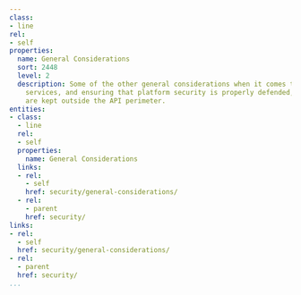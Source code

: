 ```yaml
---
class:
- line
rel:
- self
properties:
  name: General Considerations
  sort: 2448
  level: 2
  description: Some of the other general considerations when it comes to security
    services, and ensuring that platform security is properly defended, and bad actors
    are kept outside the API perimeter.
entities:
- class:
  - line
  rel:
  - self
  properties:
    name: General Considerations
  links:
  - rel:
    - self
    href: security/general-considerations/
  - rel:
    - parent
    href: security/
links:
- rel:
  - self
  href: security/general-considerations/
- rel:
  - parent
  href: security/
...
```

